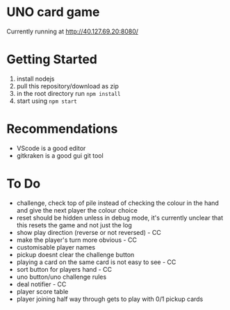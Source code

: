 # UNO card game

Currently running at http://40.127.69.20:8080/

# Getting Started

1. install nodejs
2. pull this repository/download as zip
3. in the root directory run
   `npm install`
4. start using
   `npm start`

# Recommendations

- VScode is a good editor
- gitkraken is a good gui git tool

# To Do

- challenge, check top of pile instead of checking the colour in the hand and give the next player the colour choice
- reset should be hidden unless in debug mode, it's currently unclear that this resets the game and not just the log
- show play direction (reverse or not reversed) - CC
- make the player's turn more obvious - CC
- customisable player names
- pickup doesnt clear the challenge button
- playing a card on the same card is not easy to see - CC
- sort button for players hand - CC
- uno button/uno challenge rules
- deal notifier - CC
- player score table
- player joining half way through gets to play with 0/1 pickup cards
